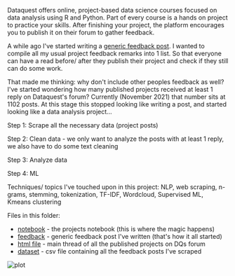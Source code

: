 Dataquest offers online, project-based data science courses focused on data analysis using R and Python. Part of every course is a hands on project to practice your skills. After finishing your project, the platform encourages you to publish it on their forum to gather feedback. 

A while ago I've started writing a [generic feedback post](https://github.com/grumpyclimber/portfolio/blob/main/ml/nlp_feedback/feedback.md). I wanted to compile all my usual project feedback remarks into 1 list. So that everyone can have a read before/ after they publish their project and check if they still can do some work. 

That made me thinking: why don't include other peoples feedback as well? I've started wondering how many published projects received at least 1 reply on Dataquest's forum? Currently (November 2021) that number sits at 1102 posts. At this stage this stopped looking like writing a post, and started looking like a data analysis project...

Step 1:
Scrape all the necessary data (project posts)

Step 2:
Clean data - we only want to analyze the posts with at least 1 reply, we also have to do some text cleaning

Step 3:
Analyze data

Step 4:
ML

Techniques/ topics I've touched upon in this project: 
NLP, web scraping, n-grams, stemming, tokenization, TF-IDF, Wordcloud, Supervised ML, Kmeans clustering

Files in this folder:
* [notebook](https://github.com/grumpyclimber/portfolio/blob/main/ml/nlp_feedback/dq_feedback.ipynb) - the projects notebook (this is where the magic happens)
* [feedback](https://github.com/grumpyclimber/portfolio/blob/main/ml/nlp_feedback/feedback.md) - generic feedback post I've written (that's how it all started)
* [html file](https://github.com/grumpyclimber/portfolio/blob/main/ml/nlp_feedback/projects.html) - main thread of all the published projects on DQs forum
* [dataset](https://github.com/grumpyclimber/portfolio/blob/main/ml/nlp_feedback/dq.csv) - csv file containing all the feedback posts I've scraped 


![plot](https://user-images.githubusercontent.com/87883118/144156872-8d664c4f-abea-4a9e-930e-95e00bc335ec.png)
